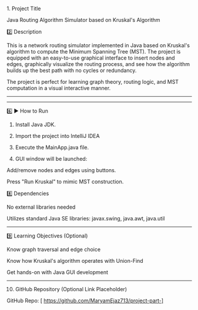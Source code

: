 1️. Project Title

Java Routing Algorithm Simulator based on Kruskal's Algorithm




2️⃣  Description

This is a network routing simulator implemented in Java based on Kruskal's algorithm to compute the Minimum Spanning Tree (MST). The project is equipped with an easy-to-use graphical interface to insert nodes and edges, graphically visualize the routing process, and see how the algorithm builds up the best path with no cycles or redundancy.

The project is perfect for learning graph theory, routing logic, and MST computation in a visual interactive manner.


---


---

6️⃣ ▶ How to Run

1. Install Java JDK.


2. Import the project into IntelliJ IDEA


3. Execute the MainApp.java file.


4. GUI window will be launched:



Add/remove nodes and edges using buttons.

Press "Run Kruskal" to mimic MST construction.

8️⃣  Dependencies

No external libraries needed

Utilizes standard Java SE libraries: javax.swing, java.awt, java.util


---

9️⃣  Learning Objectives (Optional)

Know graph traversal and edge choice

Know how Kruskal's algorithm operates with Union-Find

Get hands-on with Java GUI development


---

10. GitHub Repository (Optional Link Placeholder)



GitHub Repo: [ https://github.com/MaryamEjaz713/project-part-]
